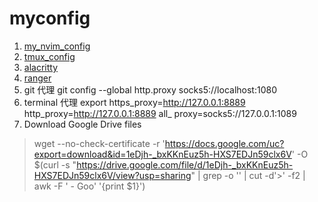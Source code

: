 # myconfig
1. [my_nvim_config](https://github.com/zhanghe3z/nvim-config)
2. [tmux_config](https://github.com/zhanghe3z/config_in_server/blob/master/.tmux.conf)
3. [alacritty](https://github.com/zhanghe3z/-configuration-/blob/master/alacritty.yml)
4. [ranger](https://github.com/zhanghe3z/my-ranger-config)
5. git 代理 git config --global http.proxy socks5://localhost:1080  
6. terminal 代理 export https_proxy=http://127.0.0.1:8889 http_proxy=http://127.0.0.1:8889 all_
proxy=socks5://127.0.0.1:1089
7. Download Google Drive files  
>wget --no-check-certificate -r 'https://docs.google.com/uc?export=download&id=1eDjh-_bxKKnEuz5h-HXS7EDJn59clx6V' -O $(curl -s "https://drive.google.com/file/d/1eDjh-_bxKKnEuz5h-HXS7EDJn59clx6V/view?usp=sharing" | grep -o '<title>.*</title>' | cut -d'>' -f2 | awk -F ' - Goo' '{print $1}')
